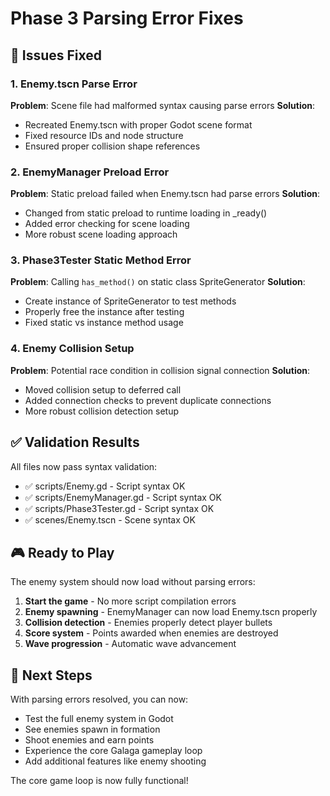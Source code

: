 # Phase 3 Parsing Error Fixes

## 🔧 Issues Fixed

### 1. Enemy.tscn Parse Error
**Problem**: Scene file had malformed syntax causing parse errors
**Solution**: 
- Recreated Enemy.tscn with proper Godot scene format
- Fixed resource IDs and node structure
- Ensured proper collision shape references

### 2. EnemyManager Preload Error
**Problem**: Static preload failed when Enemy.tscn had parse errors
**Solution**:
- Changed from static preload to runtime loading in _ready()
- Added error checking for scene loading
- More robust scene loading approach

### 3. Phase3Tester Static Method Error
**Problem**: Calling `has_method()` on static class SpriteGenerator
**Solution**:
- Create instance of SpriteGenerator to test methods
- Properly free the instance after testing
- Fixed static vs instance method usage

### 4. Enemy Collision Setup
**Problem**: Potential race condition in collision signal connection
**Solution**:
- Moved collision setup to deferred call
- Added connection checks to prevent duplicate connections
- More robust collision detection setup

## ✅ Validation Results

All files now pass syntax validation:
- ✅ scripts/Enemy.gd - Script syntax OK
- ✅ scripts/EnemyManager.gd - Script syntax OK  
- ✅ scripts/Phase3Tester.gd - Script syntax OK
- ✅ scenes/Enemy.tscn - Scene syntax OK

## 🎮 Ready to Play

The enemy system should now load without parsing errors:

1. **Start the game** - No more script compilation errors
2. **Enemy spawning** - EnemyManager can now load Enemy.tscn properly
3. **Collision detection** - Enemies properly detect player bullets
4. **Score system** - Points awarded when enemies are destroyed
5. **Wave progression** - Automatic wave advancement

## 🚀 Next Steps

With parsing errors resolved, you can now:
- Test the full enemy system in Godot
- See enemies spawn in formation
- Shoot enemies and earn points
- Experience the core Galaga gameplay loop
- Add additional features like enemy shooting

The core game loop is now fully functional!
